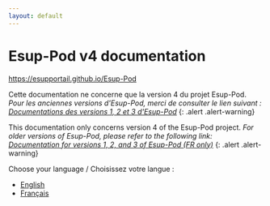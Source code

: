 ```yaml
---
layout: default
---
```


# Esup-Pod v4 documentation

<https://esupportail.github.io/Esup-Pod>

Cette documentation ne concerne que la version 4 du projet Esup-Pod.
_Pour les anciennes versions d'Esup-Pod, merci de consulter le lien suivant : [Documentations des versions 1, 2 et 3 d'Esup-Pod](https://www.esup-portail.org/wiki/x/LYA3Y)_
{: .alert .alert-warning}

This documentation only concerns version 4 of the Esup-Pod project.
_For older versions of Esup-Pod, please refer to the following link: [Documentation for versions 1, 2, and 3 of Esup-Pod (FR only)](https://www.esup-portail.org/wiki/x/LYA3Y)_
{: .alert .alert-warning}

Choose your language / Choisissez votre langue :

* [English](index_en)
* [Français](index_fr)

